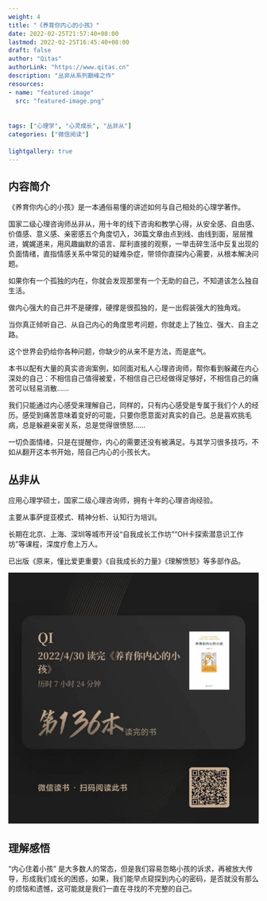 ```yaml
---
weight: 4
title: "《养育你内心的小孩》"
date: 2022-02-25T21:57:40+08:00
lastmod: 2022-02-25T16:45:40+08:00
draft: false
author: "Qitas"
authorLink: "https://www.qitas.cn"
description: "丛非从系列巅峰之作"
resources:
- name: "featured-image"
  src: "featured-image.png"


tags: ["心理学", "心灵成长", "丛非从"]
categories: ["微信阅读"]

lightgallery: true
---
```


## 内容简介

《养育你内心的小孩》是一本通俗易懂的讲述如何与自己相处的心理学著作。

国家二级心理咨询师丛非从，用十年的线下咨询和教学心得，从安全感、自由感、价值感、意义感、亲密感五个角度切入，36篇文章由点到线、由线到面，层层推进，娓娓道来，用风趣幽默的语言、犀利直接的观察，一举击碎生活中反复出现的负面情绪，直指情感关系中常见的疑难杂症，带领你直探内心需要，从根本解决问题。

如果你有一个孤独的内在，你就会发现那里有一个无助的自己，不知道该怎么独自生活。

做内心强大的自己并不是硬撑，硬撑是很孤独的，是一出假装强大的独角戏。

当你真正倾听自己、从自己内心的角度思考问题，你就走上了独立、强大、自主之路。

这个世界会扔给你各种问题，你缺少的从来不是方法，而是底气。

本书以配有大量的真实咨询案例，如同面对私人心理咨询师，帮你看到躲藏在内心深处的自己：不相信自己值得被爱，不相信自己已经做得足够好，不相信自己的痛苦可以轻易消散……

我们只能通过内心感受来理解自己，同样的，只有内心感受是专属于我们个人的经历。感受到痛苦意味着变好的可能，只要你愿意面对真实的自己。总是喜欢挑毛病，总是躲避亲密关系，总是觉得很愤怒……

一切负面情绪，只是在提醒你，内心的需要还没有被满足。与其学习很多技巧，不如从翻开这本书开始，陪自己内心的小孩长大。

## 丛非从

应用心理学硕士，国家二级心理咨询师，拥有十年的心理咨询经验。

主要从事萨提亚模式、精神分析、认知行为培训。

长期在北京、上海、深圳等城市开设“自我成长工作坊”“OH卡探索潜意识工作坊”等课程，深度疗愈上万人。

已出版《原来，懂比爱更重要》《自我成长的力量》《理解愤怒》等多部作品。

![Alt text](136.jpg "微信阅读记录")

## 理解感悟

“内心住着小孩” 是大多数人的常态，但是我们容易忽略小孩的诉求，再被放大传导，形成我们成长的困惑，如果，我们能早点窥探到内心的密码，是否就没有那么的烦恼和遗憾，这可能就是我们一直在寻找的不完整的自己。
